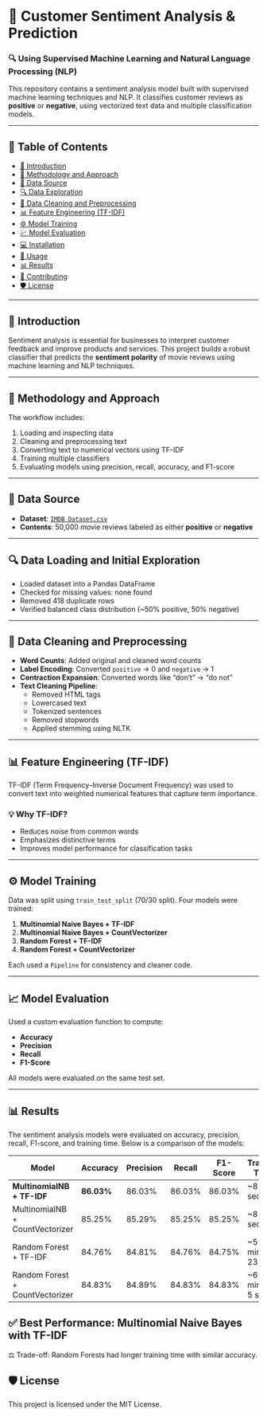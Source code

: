 # 📝 Customer Sentiment Analysis & Prediction  
### 🔍 Using Supervised Machine Learning and Natural Language Processing (NLP)

This repository contains a sentiment analysis model built with supervised machine learning techniques and NLP. 
It classifies customer reviews as **positive** or **negative**, using vectorized text data and multiple classification models.

---

## 📑 Table of Contents

- [📌 Introduction](#-introduction)  
- [🧠 Methodology and Approach](#-methodology-and-approach)  
- [📁 Data Source](#-data-source)  
- [🔍 Data Exploration](#-data-loading-and-initial-exploration)  
- [🧹 Data Cleaning and Preprocessing](#-data-cleaning-and-preprocessing)  
- [📊 Feature Engineering (TF-IDF)](#-feature-engineering-tf-idf)  
- [⚙️ Model Training](#-model-training)  
- [📈 Model Evaluation](#-model-evaluation)  
- [💻 Installation](#-installation)  
- [🚀 Usage](#-usage)  
- [📊 Results](#-results)  
- [🤝 Contributing](#-contributing)  
- [🛡️ License](#-license)  

---

## 📌 Introduction

Sentiment analysis is essential for businesses to interpret customer feedback and improve products and services. 
This project builds a robust classifier that predicts the **sentiment polarity** of movie reviews using machine learning and NLP techniques.

---

## 🧠 Methodology and Approach

The workflow includes:
1. Loading and inspecting data  
2. Cleaning and preprocessing text  
3. Converting text to numerical vectors using TF-IDF  
4. Training multiple classifiers  
5. Evaluating models using precision, recall, accuracy, and F1-score

---

## 📁 Data Source

- **Dataset**: [`IMDB Dataset.csv`](https://www.kaggle.com/datasets/lakshmi25npathi/imdb-dataset-of-50k-movie-reviews)  
- **Contents**: 50,000 movie reviews labeled as either **positive** or **negative**

---

## 🔍 Data Loading and Initial Exploration

- Loaded dataset into a Pandas DataFrame  
- Checked for missing values: none found  
- Removed 418 duplicate rows  
- Verified balanced class distribution (~50% positive, 50% negative)

---

## 🧹 Data Cleaning and Preprocessing

- **Word Counts**: Added original and cleaned word counts  
- **Label Encoding**: Converted `positive` → 0 and `negative` → 1  
- **Contraction Expansion**: Converted words like “don’t” → “do not”  
- **Text Cleaning Pipeline**:
  - Removed HTML tags  
  - Lowercased text  
  - Tokenized sentences  
  - Removed stopwords  
  - Applied stemming using NLTK

---

## 📊 Feature Engineering (TF-IDF)

TF-IDF (Term Frequency–Inverse Document Frequency) was used to convert text into weighted numerical features that capture term importance.

### 💡 Why TF-IDF?

- Reduces noise from common words  
- Emphasizes distinctive terms  
- Improves model performance for classification tasks

---

## ⚙️ Model Training

Data was split using `train_test_split` (70/30 split). Four models were trained:

1. **Multinomial Naive Bayes + TF-IDF**  
2. **Multinomial Naive Bayes + CountVectorizer**  
3. **Random Forest + TF-IDF**  
4. **Random Forest + CountVectorizer**

Each used a `Pipeline` for consistency and cleaner code.

---

## 📈 Model Evaluation

Used a custom evaluation function to compute:

- **Accuracy**  
- **Precision**  
- **Recall**  
- **F1-Score**

All models were evaluated on the same test set.

---
## 📊 Results
The sentiment analysis models were evaluated on accuracy, precision, recall, F1-score, and training time. Below is a comparison of the models:

| Model                           | Accuracy   | Precision | Recall | F1-Score | Training Time      |
| ------------------------------- | ---------- | --------- | ------ | -------- | ------------------ |
| **MultinomialNB + TF-IDF**      | **86.03%** | 86.03%    | 86.03% | 86.03%   | \~8 seconds        |
| MultinomialNB + CountVectorizer | 85.25%     | 85.29%    | 85.25% | 85.25%   | \~8 seconds        |
| Random Forest + TF-IDF          | 84.76%     | 84.81%    | 84.76% | 84.75%   | \~5 minutes 23 sec |
| Random Forest + CountVectorizer | 84.83%     | 84.89%    | 84.83% | 84.83%   | \~6 minutes 5 sec  |


## ✅ Best Performance: Multinomial Naive Bayes with TF-IDF
⚖️ Trade-off: Random Forests had longer training time with similar accuracy.

## 🛡️ License
This project is licensed under the MIT License.
